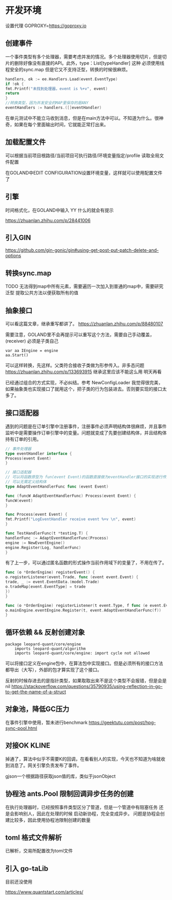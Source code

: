 # 开发环境

设置代理 GOPROXY=https://goproxy.io

## 创建事件

一个事件类型有多个处理器，需要考虑并发的情况。多个处理器使用切片，但是切片的删除好像没有直接的API。此外，type：List[typeHandler]
这种 必须使用线程安全的sync.map
但是它又不支持泛型，转换的时候很麻烦。

```go
handlers, ok := ee.Handlers.Load(event.EventType)
if !ok {
fmt.Printf("未找到处理器，event is %+v", event)
return
}
//转换类型，因为并发安全的MAP里保存的是ANY
eventHandlers := handlers.([]eventHandler)
```

在单元测试中不能立马收到消息，但是在main方法中可以。不知道为什么。很神奇，如果在每个里面输出时间，它就能正常打出来。

## 加载配置文件

可以根据当前项目根路径/当前项目可执行路径/环境变量指定/profile 读取全局文件配置

在GOLAND中EDIT CONFIGURATION设置环境变量，这样就可以使用配置文件了

## 引擎

时间格式化，在GOLAND中输入 YY 什么的就会有提示

https://zhuanlan.zhihu.com/p/28441006

## 引入GIN

https://github.com/gin-gonic/gin#using-get-post-put-patch-delete-and-options

## 转换sync.map

TODO
无法得到map中所有元素，需要遍历一次加入到普通的map中，需要研究泛型 提取公共方法以便获取所有的值

## 抽象接口

可以看这篇文章，继承重写都讲了。
https://zhuanlan.zhihu.com/p/88480107

需要注意，GOLAND里不会再提示可以重写这个方法，需要自己手动覆盖，(receiver) 必须是子类自己

    var aa IEngine = engine
    aa.Start()

可以这样转换，先这样。父类符合接收子类做为形参传入。非多态问题
https://zhuanlan.zhihu.com/p/133693915  继承这里应该不能这么用 明天再看

已经通过组合的方式实现，不必纠结。参考 NewConfigLoader 我觉得很完美，如果抽象类也实现接口了就用这个，把子类的行为包装进去。否则要实现的接口太多了。

## 接口适配器

遇到的问题是在订单引擎中注册事件，注册事件必须声明结构体很麻烦，并且事件监听中是需要操作订单引擎中的变量。问题就变成了先要创建结构体，并且结构体持有订单的引用。

```go
// 事件处理器
type eventHandler interface {
Process(event Event)
}

// 接口适配器
// 可以将函数原型为 fun(event Event)的函数直接做为eventHandler接口的实现进行传入
// 可以无需定义结构体
type AdaptEventHandlerFunc func (event Event)

func (funcW AdaptEventHandlerFunc) Process(event Event) {
funcW(event)
}

func Process(event Event) {
fmt.Printf("LogEventHandler receive event %+v \n", event)
}

func TestHandlerFunc(t *testing.T) {
handlerFunc := AdaptEventHandlerFunc(Process)
engine := NewEventEngine()
engine.Register(Log, handlerFunc)
}

```

有了上一步，可以通过匿名函数的形式操作当前作用域下的变量了，不用在传了。

```go
func (o *OrderEngine) registerEvent() {
o.registerListener(event.Trade, func (event event.Event) {
trade, _ := event.EventData.(model.Trade)
o.tradeMap[event.EventType] = trade
})
}

func (o *OrderEngine) registerListener(t event.Type, f func (e event.Event)) {
o.mainEngine.eventEngine.Register(t, event.AdaptEventHandlerFunc(f))
}
```

## 循环依赖 && 反射创建对象

```
package leopard-quant/core/engine
	imports leopard-quant/algorithm
	imports leopard-quant/core/engine: import cycle not allowed
```

可以将接口定义在engine包中，在算法包中实现接口。但是必须所有的接口方法都导出（大写），外部的包才算实现了这个接口。

反射的时候存进去的是指针类型，如果取取出来不是这个类型不会报错，但是会是nil
https://stackoverflow.com/questions/35790935/using-reflection-in-go-to-get-the-name-of-a-struct

## 对象池，降低GC压力

在事件引擎中使用，暂未进行benchmark
https://geektutu.com/post/hpg-sync-pool.html

## 对接OK KLINE


掉通了，算法中似乎不需要K的回调，在看看别人的实现，今天也不知道为啥就收到消息了。网关引擎负责发布了事件。

gjson一个根据路径获取json值的库，类似于jsonObject


## 	协程池 ants.Pool 限制回调异步任务的创建

在执行处理器时，已经按照事件类型区分了管道，但是一个管道中有阻塞任务 还是会影响别人，因此在处理的时候  启动新协程，完全变成异步。
问题是协程会创建比较多，因此使用协程池限制创建的数量


## toml 格式文件解析

已解析，交易所配置改为toml文件


## 引入 go-taLib

目前还没使用



https://www.quantstart.com/articles/